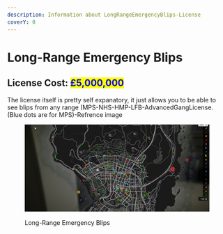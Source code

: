 ```yaml
---
description: Information about LongRangeEmergencyBlips-License
coverY: 0
---
```


# Long-Range Emergency Blips

## License Cost: <mark style="color:blue;">£5,000,000</mark>

The license itself is pretty self expanatory, it just allows you to be able to see blips from any range (MPS-NHS-HMP-LFB-AdvancedGangLicense. (Blue dots are for MPS)-Refrence image

<figure><img src="../.gitbook/assets/BLIPS.PNG" alt=""><figcaption><p>Long-Range Emergency Blips</p></figcaption></figure>
